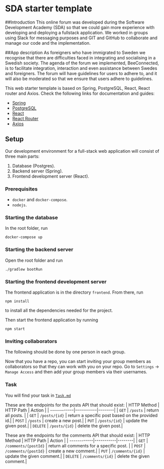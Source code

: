 # SDA starter template

##Introduction
This online forum was developed during the Software Development Academy (SDA) so that we could gain more experience
with developing and deploying a fullstack application. We worked in groups using Slack for messaging purposes and GIT 
and GitHub to collaborate and manage our code and the implementation. 

##App description
As foreigners who have immigrated to Sweden we recognise that there are difficulties faced in integrating and 
socialising in a Swedish society. The agenda of the forum we implemented, BeeConnected, is to facilitate integration, 
interaction and even assistance between Swedes and foreigners. The forum will have guidelines for users to adhere to, 
and it will also be moderated so that we ensure that users adhere to guidelines. 

This web starter template is based on Spring, PostgreSQL, React, React router and Axios. Check the following links for documentation and guides:

- [Spring](https://spring.io/projects/spring-boot)
- [PostgreSQL](https://www.postgresql.org)
- [React](https://reactjs.org)
- [React Router](https://reacttraining.com/react-router/web/guides/quick-start)
- [Axios](https://github.com/axios/axios)

## Setup
Our development environment for a full-stack web application will consist of three main parts:

1. Database (Postgres).
2. Backend server (Spring).
3. Frontend development server (React).

### Prerequisites
- `docker` and `docker-compose`.
- `nodejs`.

### Starting the database
In the root folder, run
```
docker-compose up
```

### Starting the backend server
Open the root folder and run
```
./gradlew bootRun
```

### Starting the frontend development server
The frontend application is in the directory `frontend`. From there, run 
```
npm install
```
to install all the dependencies needed for the project.

Then start the frontend application by running
```
npm start
```

### Inviting collaborators
The following should be done by one person in each group.

Now that you have a repo, you can start inviting your group members as collaborators so that they can work
with you on your repo. Go to `Settings` -> `Manage Access` and then add your group members via their usernames.

### Task
You will find your task in [`Task.md`](Task.md)

These are the endpoints for the posts API that should exist:
| HTTP Method | HTTP Path | Action |
| ------------|-----------|--------|
| `GET`    | `/posts`      | return all posts. |
| `GET`    | `/posts/{id}` | return a specific post based on the provided id.|
| `POST`   | `/posts`      | create a new post.|
| `PUT`    | `/posts/{id}` | update the given post.|
| `DELETE` | `/posts/{id}` | delete the given post.|

These are the endpoints for the comments API that should exist:
| HTTP Method | HTTP Path | Action |
| ------------|-----------|--------|
| `GET`    | `/comments/{postId}`      | return all comments for a specific post. |
| `POST`   | `/comments/{postId}`      | create a new comment.|
| `PUT`    | `/comments/{id}` | update the given comment.|
| `DELETE` | `/comments/{id}` | delete the given comment.|
